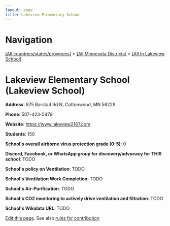 ```yaml
---
layout: page
title: Lakeview Elementary School
---
```

# Navigation

[[All countries/states/provinces]](../../..) > [[All Minnesota Districts]](../..) > [[All In Lakeview School]](..)

# Lakeview Elementary School (Lakeview School)

**Address**: 875 Barstad Rd N, Cottonwood, MN 56229

**Phone**: 507-423-5479

**Website**: <https://www.lakeview2167.com>

**Students**: 150

**School's overall airborne virus protection grade (0-5)**: 0

**Discord, Facebook, or WhatsApp group for discovery/advocacy for THIS school**: TODO

**School's policy on Ventilation**: TODO

**School's Ventilation Work Completion**: TODO

**School's Air-Purification**: TODO

**School's CO2 monitoring to actively drive ventilation and filtration**: TODO

**School's Wikidata URL**: TODO


[Edit this page](https://github.com/ventilate-schools/MN/edit/main/./Lakeview_School/Lakeview_Elementary_School.md). See also [rules for contribution](../../../contribution-rules/)